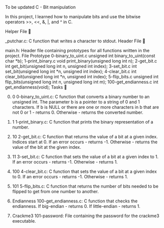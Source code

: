 To be updated
C - Bit manipulation

In this project, I learned how to manipulate bits and use the bitwise operators >>, <<, &, |, and ^ in C.

Helper File 🙌

_putchar.c: C function that writes a character to stdout.
Header File 📁

main.h: Header file containing prototypes for all functions written in the project.
File Prototype 0-binary_to_uint.c unsigned int binary_to_uint(const char *b); 1-print_binary.c void print_binary(unsigned long int n); 2-get_bit.c int get_bit(unsigned long int n, unsigned int index); 3-set_bit.c int set_bit(unsigned long int *n, unsigned int index); 4-clear_bit.c int clear_bit(unsigned long int *n, unsigned int index); 5-flip_bits.c unsigned int flip_bits(unsigned long int n, unsigned long int m); 100-get_endianness.c int get_endianness(void); Tasks 📃

0. 0
    0-binary_to_uint.c: C function that converts a binary number to an unsigned int.
    The parameter b is a pointer to a string of 0 and 1 characters.
    If b is NULL or there are one or more characters in b that are not 0 or 1 - returns 0.
    Otherwise - returns the converted number.

1. 1
    1-print_binary.c: C function that prints the binary representation of a number.

2. 10
    2-get_bit.c: C function that returns the value of a bit at a given index.
    Indices start at 0.
    If an error occurs - returns -1.
    Otherwise - returns the value of the bit at the given index.

3. 11
    3-set_bit.c: C function that sets the value of a bit at a given index to 1.
    If an error occurs - returns -1.
    Otherwise - returns 1.

4. 100
    4-clear_bit.c: C function that sets the value of a bit at a given index to 0.
    If an error occurs - returns -1.
    Otherwise - returns 1.

5. 101
    5-flip_bits.c: C function that returns the number of bits needed to be flipped to get from one number to another.

6. Endianness
    100-get_endianness.c: C function that checks the endianness.
    If big-endian - returns 0.
    If little-endian - returns 1.

7. Crackme3
    101-password: File containing the password for the crackme3 executable.
